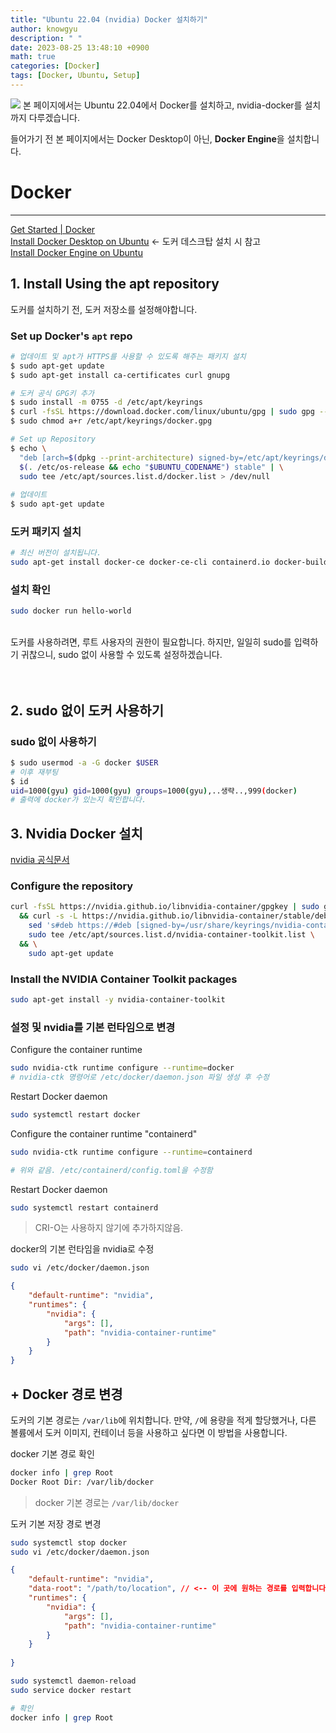 ```yaml
---
title: "Ubuntu 22.04 (nvidia) Docker 설치하기"
author: knowgyu
description: " "
date: 2023-08-25 13:48:10 +0900
math: true
categories: [Docker]
tags: [Docker, Ubuntu, Setup]
---
```


![](https://velog.velcdn.com/images/noehuyg/post/6ed9b1af-1add-4dd9-8790-0451e255a461/image.png)
본 페이지에서는 Ubuntu 22.04에서 Docker를 설치하고, nvidia-docker를 설치까지 다루겠습니다.

들어가기 전 본 페이지에서는 Docker Desktop이 아닌, **Docker Engine**을 설치합니다.

# Docker
***
[Get Started | Docker](https://www.docker.com/get-started/)<br>
[Install Docker Desktop on Ubuntu](https://docs.docker.com/desktop/install/ubuntu/) <- 도커 데스크탑 설치 시 참고<br>
[Install Docker Engine on Ubuntu](https://docs.docker.com/engine/install/ubuntu/)<br>
## 1. Install Using the apt repository
도커를 설치하기 전, 도커 저장소를 설정해야합니다.

### Set up Docker's `apt` repo
```bash
# 업데이트 및 apt가 HTTPS를 사용할 수 있도록 해주는 패키지 설치
$ sudo apt-get update
$ sudo apt-get install ca-certificates curl gnupg

# 도커 공식 GPG키 추가
$ sudo install -m 0755 -d /etc/apt/keyrings
$ curl -fsSL https://download.docker.com/linux/ubuntu/gpg | sudo gpg --dearmor -o /etc/apt/keyrings/docker.gpg
$ sudo chmod a+r /etc/apt/keyrings/docker.gpg

# Set up Repository
$ echo \
  "deb [arch=$(dpkg --print-architecture) signed-by=/etc/apt/keyrings/docker.gpg] https://download.docker.com/linux/ubuntu \
  $(. /etc/os-release && echo "$UBUNTU_CODENAME") stable" | \
  sudo tee /etc/apt/sources.list.d/docker.list > /dev/null
  
# 업데이트 
$ sudo apt-get update
```

### 도커 패키지 설치

```bash
# 최신 버전이 설치됩니다.
sudo apt-get install docker-ce docker-ce-cli containerd.io docker-buildx-plugin docker-compose-plugin
```

### 설치 확인
```bash
sudo docker run hello-world
```
<br/>도커를 사용하려면, 루트 사용자의 권한이 필요합니다.
하지만, 일일히 sudo를 입력하기 귀찮으니, sudo 없이 사용할 수 있도록 설정하겠습니다.<br/><br/><br/>


## 2. sudo 없이 도커 사용하기
### sudo 없이 사용하기
```bash
$ sudo usermod -a -G docker $USER
# 이후 재부팅
$ id
uid=1000(gyu) gid=1000(gyu) groups=1000(gyu),..생략..,999(docker)
# 출력에 docker가 있는지 확인합니다. 
```

## 3. Nvidia Docker 설치
[nvidia 공식문서](https://docs.nvidia.com/datacenter/cloud-native/container-toolkit/latest/install-guide.html])
### Configure the repository
```bash
curl -fsSL https://nvidia.github.io/libnvidia-container/gpgkey | sudo gpg --dearmor -o /usr/share/keyrings/nvidia-container-toolkit-keyring.gpg \
  && curl -s -L https://nvidia.github.io/libnvidia-container/stable/deb/nvidia-container-toolkit.list | \
    sed 's#deb https://#deb [signed-by=/usr/share/keyrings/nvidia-container-toolkit-keyring.gpg] https://#g' | \
    sudo tee /etc/apt/sources.list.d/nvidia-container-toolkit.list \
  && \
    sudo apt-get update
```

### Install the NVIDIA Container Toolkit packages
```bash
sudo apt-get install -y nvidia-container-toolkit
```

### 설정 및 nvidia를 기본 런타임으로 변경
Configure the container runtime
```bash
sudo nvidia-ctk runtime configure --runtime=docker
# nvidia-ctk 명령어로 /etc/docker/daemon.json 파일 생성 후 수정
```

Restart Docker daemon
```bash
sudo systemctl restart docker
```

Configure the container runtime "containerd"
```bash
sudo nvidia-ctk runtime configure --runtime=containerd

# 위와 같음. /etc/containerd/config.toml을 수정함
```

Restart Docker daemon
```bash
sudo systemctl restart containerd
```

> CRI-O는 사용하지 않기에 추가하지않음.

docker의 기본 런타임을 nvidia로 수정
```bash
sudo vi /etc/docker/daemon.json
```

```json
{
    "default-runtime": "nvidia",
    "runtimes": {
        "nvidia": {
            "args": [],
            "path": "nvidia-container-runtime"
        }
    }
}
```
## + Docker 경로 변경
도커의 기본 경로는 `/var/lib`에 위치합니다. 만약, `/`에 용량을 적게 할당했거나, 다른 볼륨에서 도커 이미지, 컨테이너 등을 사용하고 싶다면 이 방법을 사용합니다.

docker 기본 경로 확인
```bash
docker info | grep Root
Docker Root Dir: /var/lib/docker
```
> docker 기본 경로는 `/var/lib/docker` 

도커 기본 저장 경로 변경
```bash
sudo systemctl stop docker
sudo vi /etc/docker/daemon.json
```

```json
{
    "default-runtime": "nvidia",
    "data-root": "/path/to/location", // <-- 이 곳에 원하는 경로를 입력합니다.
    "runtimes": {
        "nvidia": {
            "args": [],
            "path": "nvidia-container-runtime"
        }
    }
    
}
```
```bash
sudo systemctl daemon-reload
sudo service docker restart

# 확인
docker info | grep Root
```
